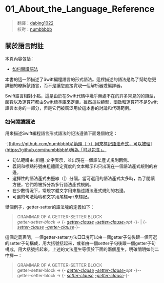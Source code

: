 # 01\_About\_the\_Language\_Reference

> 翻譯：[dabing1022](https://github.com/dabing1022)  
> 校對：[numbbbbb](https://github.com/numbbbbb)

## 關於語言附註

本頁內容包括：

* [如何閱讀語法](01_about_the_language_reference.md#how_to_read_the_grammar)

本書的這一節描述了Swift編程語言的形式語法。這裡描述的語法是為了幫助您更詳細的瞭解該語言，而不是讓您直接實現一個解析器或編譯器。

Swift語言相對小點，這是由於在Swift代碼中幾乎無處不在的許多常見的的類型，函數以及運算符都由Swift標準庫來定義。雖然這些類型，函數和運算符不是Swift語言本身的一部分，但是它們被廣泛用於這本書的討論和代碼範例。

### 如何閱讀語法

用來描述Swift編程語言形式語法的記法遵循下面幾個約定：

-\]\([https://github.com/numbbbbb\)箭頭（→）用來標記語法產式，可以被理\]\(https://github.com/numbbbbb\)解為「可以包含」。](https://github.com/numbbbbb%29箭頭（→）用來標記語法產式，可以被理]%28https://github.com/numbbbbb%29解為「可以包含」。)

* 句法範疇由_斜體_文字表示，並出現在一個語法產式規則兩側。
* 義詞和標點符號由粗體固定寬度的文本顯示和只出現在一個語法產式規則的右邊。
* 選擇性的語法產式由豎線（\|）分隔。當可選用的語法產式太多時，為了閱讀方便，它們將被拆分為多行語法產式規則。
* 在少數情況下，常規字體文字用來描述語法產式規則的右邊。
* 可選的句法範疇和文字用尾標`opt`來標記。

舉個例子，getter-setter的語法塊的定義如下：

> GRAMMAR OF A GETTER-SETTER BLOCK  
> _getter-setter-block_ → {- [_getter-clause_](https://developer.apple.com/library/prerelease/ios/documentation/Swift/Conceptual/Swift_Programming_Language/Declarations.html#//apple_ref/swift/grammar/getter-clause) [-_setter-clause_-](https://developer.apple.com/library/prerelease/ios/documentation/Swift/Conceptual/Swift_Programming_Language/Declarations.html#//apple_ref/swift/grammar/setter-clause)_opt_ -}- \| {- [_setter-clause_](https://developer.apple.com/library/prerelease/ios/documentation/Swift/Conceptual/Swift_Programming_Language/Declarations.html#//apple_ref/swift/grammar/setter-clause) [-_getter-clause_](https://developer.apple.com/library/prerelease/ios/documentation/Swift/Conceptual/Swift_Programming_Language/Declarations.html#//apple_ref/swift/grammar/getter-clause)-}-

這個定義表明，一個getter-setter方法□□塊可以由一個getter子句後跟一個可選的setter子句構成，用大括號括起來，或者由一個setter子句後跟一個getter子句構成，用大括號括起來。上述的文法產生等價於下面的兩個產生，明確闡明如何二中擇一：

> GRAMMAR OF A GETTER-SETTER BLOCK  
> getter-setter-block → {- [_getter-clause_](https://developer.apple.com/library/prerelease/ios/documentation/Swift/Conceptual/Swift_Programming_Language/Declarations.html#//apple_ref/swift/grammar/getter-clause) [_-setter-clause_-](https://developer.apple.com/library/prerelease/ios/documentation/Swift/Conceptual/Swift_Programming_Language/Declarations.html#//apple_ref/swift/grammar/setter-clause)_opt_ -}--  
> getter-setter-block → {- [_setter-clause_](https://developer.apple.com/library/prerelease/ios/documentation/Swift/Conceptual/Swift_Programming_Language/Declarations.html#//apple_ref/swift/grammar/setter-clause) [_-getter-clause_](https://developer.apple.com/library/prerelease/ios/documentation/Swift/Conceptual/Swift_Programming_Language/Declarations.html#//apple_ref/swift/grammar/getter-clause)-}-

